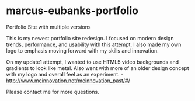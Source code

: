 # marcus-eubanks-portfolio
Portfolio Site with multiple versions

This is my newest portfolio site redesign.
I focused on modern design trends, performance, and usability with this attempt.
I also made my own logo to emphasis moving forward with my skills and innovation.

On my update1 attempt, I wanted to use HTML5 video backgrounds and gradients to look like metal. Also went with more of an older design concept with my logo and overall feel as an experiment. - http://www.meinnovation.net/meinnovation_past/#/

Please contact me for more questions.
